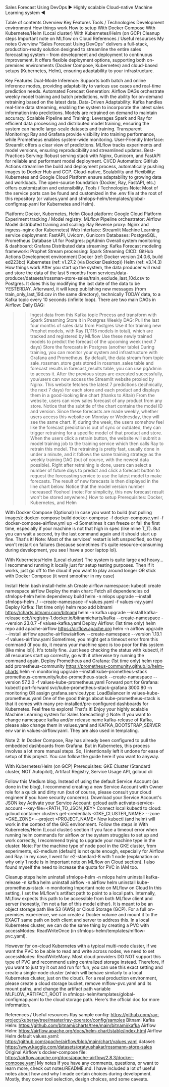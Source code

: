Sales Forecast Using DevOps
▶️ Highly scalable Cloud-native Machine Learning system ◀️

Table of contents
Overview
Key Features
Tools / Technologies
Development environment
How things work
How to setup
With Docker Compose
With Kubernetes/Helm (Local cluster)
With Kubernetes/Helm (on GCP)
Cleanup steps
Important note on MLflow on Cloud
References / Useful resources
My notes
Overview
"Sales Forecast Using DevOps" delivers a full-stack, production-ready solution designed to streamline the entire sales forecasting system – from development and deployment to continuous improvement. It offers flexible deployment options, supporting both on-premises environments (Docker Compose, Kubernetes) and cloud-based setups (Kubernetes, Helm), ensuring adaptability to your infrastructure.



Key Features
Dual-Mode Inference: Supports both batch and online inference modes, providing adaptability to various use cases and real-time prediction needs.
Automated Forecast Generation: Airflow DAGs orchestrate weekly model training and batch predictions, with the ability for on-demand retraining based on the latest data.
Data-Driven Adaptability: Kafka handles real-time data streaming, enabling the system to incorporate the latest sales information into predictions. Models are retrained on demand to maintain accuracy.
Scalable Pipeline and Training: Leverages Spark and Ray for efficient data processing and distributed model training, ensuring the system can handle large-scale datasets and training.
Transparent Monitoring: Ray and Grafana provide visibility into training performance, while Prometheus enables system-wide monitoring.
User-Friendly Interface: Streamlit offers a clear view of predictions. MLflow tracks experiments and model versions, ensuring reproducibility and streamlined updates.
Best-Practices Serving: Robust serving stack with Nginx, Gunicorn, and FastAPI for reliable and performant model deployment.
CI/CD Automation: GitHub Actions streamline the build and deployment process, automatically pushing images to Docker Hub and GCP.
Cloud-native, Scalability and Flexibility: Kubernetes and Google Cloud Platform ensure adaptability to growing data and workloads. The open-source foundation (Docker, Ray, FastAPI, etc.) offers customization and extensibility.
Tools / Technologies
Note: Most of the service ports can be found and customized in the .env file at the root of this repository (or values.yaml and sfmlops-helm/templates/global-configmap.yaml for Kubernetes and Helm).

Platform: Docker, Kubernetes, Helm
Cloud platform: Google Cloud Platform
Experiment tracking / Model registry: MLflow
Pipeline orchestrator: Airflow
Model distributed training and scaling: Ray
Reverse proxy: Nginx and ingress-nginx (for Kubernetes)
Web Interface: Streamlit
Machine Learning service deployment: FastAPI, Uvicorn, Gunicorn
Databases: PostgreSQL, Prometheus
Database UI for Postgres: pgAdmin
Overall system monitoring & dashboard: Grafana
Distributed data streaming: Kafka
Forecast modeling framework: Prophet
Stream processing: Spark Streaming
CICD: GitHub Actions
Development environment
Docker (ref: Docker version 24.0.6, build ed223bc)
Kubernetes (ref: v1.27.2 (via Docker Desktop))
Helm (ref: v3.14.3)
How things work
After you start up the system, the data producer will read and store the data of the last 5 months from services/data-producer/datasets/rossman-store-sales/train_exclude_last_10d.csv to Postgres. It does this by modifying the last date of the data to be YESTERDAY. Afterward, it will keep publishing new messages (from train_only_last_19d.csv in the same directory), technically TODAY data, to a Kafka topic every 10 seconds (infinite loop).
There are two main DAGs in Airflow:
Daily DAG:
>> Ingest data from this Kafka topic
>> Process and transform with Spark Streaming
>> Store it in Postgres
Weekly DAG:
>> Pull the last four months of sales data from Postgres
>> Use it for training new Prophet models, with Ray (1,1115 models in total), which are tracked and registered by MLflow
>> Use these newly trained models to predict the forecast of the upcoming week (next 7 days)
>> Store the forecasts in Postgres (another table)
During training, you can monitor your system and infrastructure with Grafana and Prometheus.
By default, the data stream from topic sale_rossman_store gets stored in rossman_sales table and forecast results in forecast_results table, you can use pgAdmin to access it.
After the previous steps are executed successfully, you/users can now access the Streamlit website proxied by Nginx.
This website fetches the latest 7 predictions (technically, the next 7 days) for each store and each product and displays them in a good-looking line chart (thanks to Altair)
From the website, users can view sales forecast of any product from any store. Notice that the subtitle of the chart contains the model ID and version.
Since these forecasts are made weekly, whether users access this website on Monday or Wednesday, they will see the same chart. If, during the week, the users somehow feel like the forecast prediction is out of sync or outdated, they can trigger retraining for a specific model of that product and store.
When the users click a retrain button, the website will submit a model training job to the training service which then calls Ray to retrain this model. The retraining is pretty fast, usually done in under a minute, and it follows the same training strategy as the weekly training DAG (but of course, with the newest data possible).
Right after retraining is done, users can select a number of future days to predict and click a forecast button to request the forecasting service to use the latest model to make forecasts.
The result of new forecasts is then displayed in the line chart below. Notice that the model version number increased! Yoohoo! (note: For simplicity, this new forecast result won't be stored anywhere.)
How to setup
Prerequisites: Docker, Kubernetes, and Helm

With Docker Compose
(Optional) In case you want to build (not pulling images):
docker-compose build
docker-compose -f docker-compose.yml -f docker-compose-airflow.yml up -d
Sometimes it can freeze or fail the first time, especially if your machine is not that high in spec (like mine T_T). But you can wait a second, try the last command again and it should start up fine.
That's it!
Note: Most of the services' restart is left unspecified, so they won't restart on failures (because sometimes it's quite resource-consuming during development, you see I have a poor laptop lol).

With Kubernetes/Helm (Local cluster)
The system is quite large and heavy... I recommend running it locally just for setup testing purposes. Then if it works, just go off to the cloud if you want to play around longer OR stick with Docker Compose (it went smoother in my case)

Install Helm
bash install-helm.sh
Create airflow namespace:
kubectl create namespace airflow
Deploy the main chart:
Fetch all dependencies
cd sfmlops-helm
helm dependency build
helm -n mlops upgrade --install sfmlops-helm ./ --create-namespace -f values.yaml -f values-ray.yaml
Deploy Kafka:
(1st time only)
helm repo add bitnami https://charts.bitnami.com/bitnami
helm -n kafka upgrade --install kafka-release oci://registry-1.docker.io/bitnamicharts/kafka --create-namespace --version 23.0.7 -f values-kafka.yaml
Deploy Airflow:
(1st time only)
helm repo add apache-airflow https://airflow.apache.org
helm -n airflow upgrade --install airflow apache-airflow/airflow --create-namespace --version 1.13.1 -f values-airflow.yaml
Sometimes, you might get a timeout error from this command (if you do, it means your machine spec is too poor for this system (like mine lol)). It's totally fine. Just keep checking the status with kubectl, if all resources start up correctly, go with it otherwise try running the command again.
Deploy Prometheus and Grafana:
(1st time only)
helm repo add prometheus-community https://prometheus-community.github.io/helm-charts
helm -n monitoring upgrade --install kube-prometheus-stack prometheus-community/kube-prometheus-stack  --create-namespace --version 57.2.0 -f values-kube-prometheus.yaml
Forward port for Grafana:
kubectl port-forward svc/kube-prometheus-stack-grafana 3000:80 -n monitoring
OR assign grafana.service.type: LoadBalancer in values-kube-prometheus.yaml
One of the good things about kube-prometheus-stack is that it comes with many pre-installed/pre-configured dashboards for Kubernetes. Feel free to explore!
That's it! Enjoy your highly scalable Machine Learning system for Sales forecasting! ;)
Note: If you want to change namespace kafka and/or release name kafka-release of Kafka, please also change them in values.yaml and KAFKA_BOOTSTRAP_SERVER env var in values-airflow.yaml. They are also used in templating.

Note 2: In Docker Compose, Ray has already been configured to pull the embedded dashboards from Grafana. But in Kubernetes, this process involves a lot more manual steps. So, I intentionally left it undone for ease of setup of this project. You can follow the guide here if you want to anyway.

With Kubernetes/Helm (on GCP)
Prerequisites: GKE Cluster (Standard cluster, NOT Autopilot), Artifact Registry, Service Usage API, gcloud cli

Follow this Medium blog. Instead of using the default Service Account (as done in the blog), I recommend creating a new Service Account with Owner role for a quick and dirty run (but of course, please consult your cloud engineer if you have security concerns).
Download your Service Account's JSON key
Activate your Service Account:
gcloud auth activate-service-account --key-file=<PATH_TO_JSON_KEY>
Connect local kubectl to cloud:
gcloud container clusters get-credentials <GKE_CLUSTER_NAME> --zone <GKE_ZONE> --project <PROJECT_NAME>
Now kubectl (and helm) will work in the context of the GKE environment.
Follow the steps in With Kubernetes/Helm (Local cluster) section
If you face a timeout error when running helm commands for airflow or the system struggles to set up and work correctly, I recommend trying to upgrade your machine type in the cluster.
Note: For the machine type of node pool in the GKE cluster, from experiments, e2-medium (default) is not quite enough, especially for Airflow and Ray. In my case, I went for e2-standard-8 with 1 node (explanation on why only 1 node is in Important note on MLflow on Cloud section). I also found myself the need to increase the quota for PVC in IAM too.

Cleanup steps
helm uninstall sfmlops-helm -n mlops
helm uninstall kafka-release -n kafka
helm uninstall airflow -n airflow
helm uninstall kube-prometheus-stack -n monitoring
Important note on MLflow on Cloud
In this setting, I set the MLflow's artifact path to point to a local path. Internally, MLflow expects this path to be accessible from both MLflow client and server (honestly, I'm not a fan of this model either). It is meant to be an object storage path like S3 (AWS) or Cloud Storage (GCP). For a full on-premises experience, we can create a Docker volume and mount it to the EXACT same path on both client and server to address this. In a local Kubernetes cluster, we can do the same thing by creating a PVC with accessModes: ReadWriteOnce (in sfmlops-helm/templates/mlflow-pvc.yaml).

However for on-cloud Kubernetes with a typical multi-node cluster, if we want the PVC to be able to read and write across nodes, we need to set accessModes: ReadWriteMany. Most cloud providers DO NOT support this type of PVC and recommend using centralized storage instead. Therefore, if you want to just try it out and run for fun, you can use this exact setting and create a single-node cluster (which will behave similarly to a local Kubernetes cluster, just on the cloud). For a real production environment, please create a cloud storage bucket, remove mlflow-pvc.yaml and its mount paths, and change the artifact path variable MLFLOW_ARTIFACT_ROOT in sfmlops-helm/templates/global-configmap.yaml to the cloud storage path. Here's the official doc for more information.

References / Useful resources
Ray sample config: https://github.com/ray-project/kuberay/tree/master/ray-operator/config/samples
Bitnami Kafka Helm: https://github.com/bitnami/charts/tree/main/bitnami/kafka
Airflow Helm: https://airflow.apache.org/docs/helm-chart/stable/index.html
Airflow Helm default values.yaml: https://github.com/apache/airflow/blob/main/chart/values.yaml
dataset: https://www.kaggle.com/datasets/pratyushakar/rossmann-store-sales
Original Airflow's docker-compose file: https://airflow.apache.org/docs/apache-airflow/2.8.3/docker-compose.yaml
My notes
If you have any comments, questions, or want to learn more, check out notes/README.md. I have included a lot of useful notes about how and why I made certain choices during development. Mostly, they cover tool selection, design choices, and some caveats.
